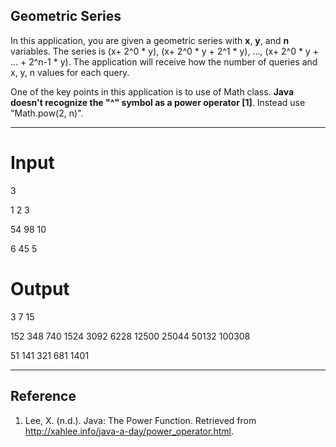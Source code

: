## Geometric Series
In this application, you are given a geometric series with **x**, **y**, and **n** variables. The series is (x+ 2^0 * y), (x+ 2^0 * y + 2^1 * y), ..., (x+ 2^0 * y + ... + 2^n-1 * y). The application will receive how the number of queries and x, y, n values for each query.

One of the key points in this application is to use of Math class. **Java doesn't recognize the "^" symbol as a power operator [1]**. Instead use "Math.pow(2, n)". 

---

# Input
3

1 2 3

54 98 10

6 45 5

# Output
3 7 15 

152 348 740 1524 3092 6228 12500 25044 50132 100308 

51 141 321 681 1401

---

## Reference

1. Lee, X. (n.d.). Java: The Power Function. Retrieved from http://xahlee.info/java-a-day/power_operator.html.
